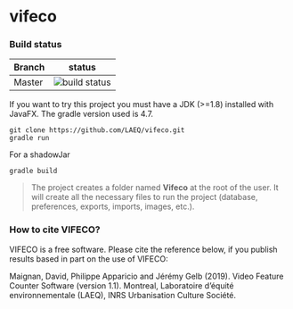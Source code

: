 # vifeco

### Build status

| Branch | status |
| ------------- | ------------- |
| Master  |  ![build status](https://travis-ci.com/LAEQ/vifeco.svg?branch=master)|

If you want to try this project you must have a JDK (>=1.8) installed with JavaFX. The gradle version used is 4.7. 


```jshelllanguage
git clone https://github.com/LAEQ/vifeco.git
gradle run
```

For a shadowJar
```jshelllanguage
gradle build
```

> The project creates a folder named **Vifeco** at the root of the user. 
It will create all the necessary files to run the project (database, preferences, exports, imports, images, etc.).


### How to cite VIFECO?
VIFECO is a free software. Please cite the reference below, if you publish results based in part on the use of VIFECO:
             
Maignan, David, Philippe Apparicio and Jérémy Gelb (2019).
Video Feature Counter Software (version 1.1). 
Montreal, Laboratoire d’équité environnementale (LAEQ), INRS Urbanisation Culture Société.



